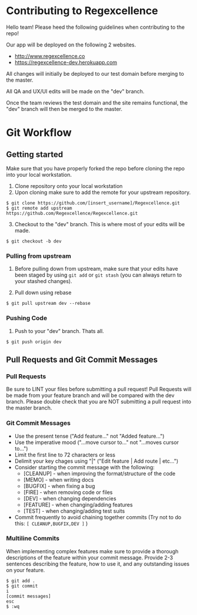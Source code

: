 
# Contributing to Regexcellence

Hello team! Please heed the following guidelines when contributing to the repo!

Our app will be deployed on the following 2 websites.
  * http://www.regexcellence.co
  * https://regexcellence-dev.herokuapp.com

All changes will initially be deployed to our test domain before merging to the master.

All QA and UX/UI edits will be made on the "dev" branch.

Once the team reviews the test domain and the site remains functional, the "dev" branch will then be merged to the master.  

# Git Workflow

## Getting started
Make sure that you have properly forked the repo before cloning the repo into your local workstation.

1) Clone repository onto your local workstation
2) Upon cloning make sure to add the remote for your upstream repository.
```
$ git clone https://github.com/[insert_username]/Regexcellence.git
$ git remote add upstream https://github.com/Regexcellence/Regexcellence.git
```
3) Checkout to the "dev" branch. This is where most of your edits will be made.
```
$ git checkout -b dev
```
### Pulling from upstream
1) Before pulling down from upstream, make sure that your edits have been staged by using ```git add``` or ```git stash``` (you can always return to your stashed changes).

2) Pull down using rebase
```
$ git pull upstream dev --rebase
```

### Pushing Code

1) Push to your "dev" branch. Thats all.
```
$ git push origin dev
```

## Pull Requests and Git Commit Messages

### Pull Requests
Be sure to LINT your files before submitting a pull request!
Pull Requests will be made from your feature branch and will be compared with the dev branch. Please double check that you are NOT submitting a pull request into the master branch.

### Git Commit Messages  
* Use the present tense ("Add feature..." not "Added feature...")
* Use the imperative mood ("...move cursor to..." not "...moves cursor to...")
* Limit the first line to 72 characters or less
* Delimit your key chages using "|" ("Edit feature | Add route | etc...")
* Consider starting the commit message with the following:
    * [CLEANUP] - when improving the format/structure of the code
    * [MEMO] - when writing docs
    * [BUGFIX] - when fixing a bug
    * [FIRE] - when removing code or files
    * [DEV] - when changing dependencies
    * [FEATURE] - when changing/adding features
    * [TEST] - when changing/adding test suits
* Commit frequently to avoid chaining together commits (Try not to do this: ```[ CLEANUP,BUGFIX,DEV ]``` )

### Multiline Commits
When implementing complex features make sure to provide a thorough descriptions of the feature within your commit message. Provide 2-3 sentences describing the feature, how to use it, and any outstanding issues on your feature.

```
$ git add .
$ git commit
i
[commit messages]
esc
$ :wq
```
